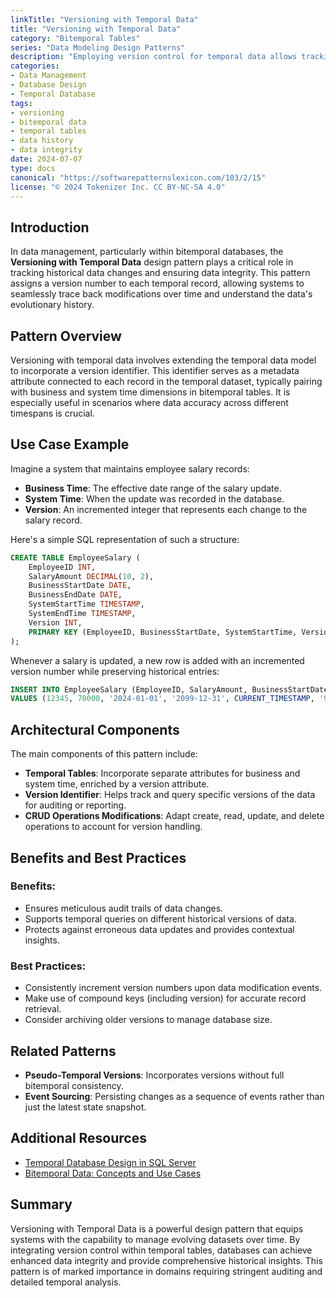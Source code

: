 ```yaml
---
linkTitle: "Versioning with Temporal Data"
title: "Versioning with Temporal Data"
category: "Bitemporal Tables"
series: "Data Modeling Design Patterns"
description: "Employing version control for temporal data allows tracking of changes and maintaining historical accuracy. This pattern leverages version numbers to record changes in temporal datasets such as employee records within a bitemporal database model."
categories:
- Data Management
- Database Design
- Temporal Database
tags:
- versioning
- bitemporal data
- temporal tables
- data history
- data integrity
date: 2024-07-07
type: docs
canonical: "https://softwarepatternslexicon.com/103/2/15"
license: "© 2024 Tokenizer Inc. CC BY-NC-SA 4.0"
---
```


## Introduction

In data management, particularly within bitemporal databases, the **Versioning with Temporal Data** design pattern plays a critical role in tracking historical data changes and ensuring data integrity. This pattern assigns a version number to each temporal record, allowing systems to seamlessly trace back modifications over time and understand the data's evolutionary history.

## Pattern Overview

Versioning with temporal data involves extending the temporal data model to incorporate a version identifier. This identifier serves as a metadata attribute connected to each record in the temporal dataset, typically pairing with business and system time dimensions in bitemporal tables. It is especially useful in scenarios where data accuracy across different timespans is crucial.

## Use Case Example

Imagine a system that maintains employee salary records:

- **Business Time**: The effective date range of the salary update.
- **System Time**: When the update was recorded in the database.
- **Version**: An incremented integer that represents each change to the salary record.

Here's a simple SQL representation of such a structure:
```sql
CREATE TABLE EmployeeSalary (
    EmployeeID INT,
    SalaryAmount DECIMAL(10, 2),
    BusinessStartDate DATE,
    BusinessEndDate DATE,
    SystemStartTime TIMESTAMP,
    SystemEndTime TIMESTAMP,
    Version INT,
    PRIMARY KEY (EmployeeID, BusinessStartDate, SystemStartTime, Version)
);
```

Whenever a salary is updated, a new row is added with an incremented version number while preserving historical entries:

```sql
INSERT INTO EmployeeSalary (EmployeeID, SalaryAmount, BusinessStartDate, BusinessEndDate, SystemStartTime, SystemEndTime, Version)
VALUES (12345, 70000, '2024-01-01', '2099-12-31', CURRENT_TIMESTAMP, '9999-12-31 23:59:59.999999', 2);
```

## Architectural Components

The main components of this pattern include:

- **Temporal Tables**: Incorporate separate attributes for business and system time, enriched by a version attribute.
- **Version Identifier**: Helps track and query specific versions of the data for auditing or reporting.
- **CRUD Operations Modifications**: Adapt create, read, update, and delete operations to account for version handling.

## Benefits and Best Practices

### Benefits:
- Ensures meticulous audit trails of data changes.
- Supports temporal queries on different historical versions of data.
- Protects against erroneous data updates and provides contextual insights.

### Best Practices:
- Consistently increment version numbers upon data modification events.
- Make use of compound keys (including version) for accurate record retrieval.
- Consider archiving older versions to manage database size.

## Related Patterns

- **Pseudo-Temporal Versions**: Incorporates versions without full bitemporal consistency.
- **Event Sourcing**: Persisting changes as a sequence of events rather than just the latest state snapshot.

## Additional Resources

- [Temporal Database Design in SQL Server](https://docs.microsoft.com/en-us/sql/relational-databases/tables/designing-temporal-tables)
- [Bitemporal Data: Concepts and Use Cases](https://martinfowler.com/articles/bitemporal.html)

## Summary

Versioning with Temporal Data is a powerful design pattern that equips systems with the capability to manage evolving datasets over time. By integrating version control within temporal tables, databases can achieve enhanced data integrity and provide comprehensive historical insights. This pattern is of marked importance in domains requiring stringent auditing and detailed temporal analysis.
